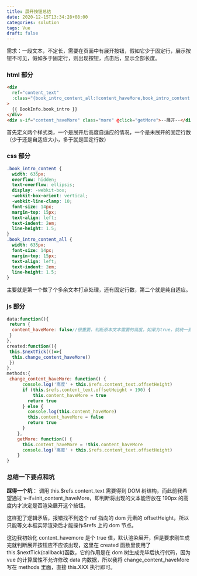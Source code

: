 ```yaml
---
title: 展开按钮总结
date: 2020-12-15T13:34:28+08:00
categories: solution
tags: Vue
draft: false
---
```


需求：一段文本，不定长，需要在页面中有展开按钮，假如它少于固定行，展示按钮不可见，假如多于固定行，则出现按钮，点击后，显示全部长度。

<!--more-->

### html 部分

```html
<div
  ref="content_text"
  :class="{book_intro_content_all:!content_haveMore,book_intro_content:content_haveMore}"
>
  {{ BookInfo.book_intro }}
</div>
<div v-if="content_haveMore" class="more" @click="getMore">--展开--</div>
```

首先定义两个样式类，一个是展开后高度自适应的情况，一个是未展开的固定行数（少于还是自适应大小，多于就是固定行数）

### css 部分

```css
.book_intro_content {
  width: 635px;
  overflow: hidden;
  text-overflow: ellipsis;
  display: -webkit-box;
  -webkit-box-orient: vertical;
  -webkit-line-clamp: 10;
  font-size: 14px;
  margin-top: 15px;
  text-align: left;
  text-indent: 2em;
  line-height: 1.5;
}
.book_intro_content_all {
  width: 635px;
  font-size: 14px;
  margin-top: 15px;
  text-align: left;
  text-indent: 2em;
  line-height: 1.5;
}
```

主要就是第一个做了个多余文本打点处理，还有固定行数，第二个就是纯自适应。

### js 部分

```javascript
data:function(){
 return {
  content_haveMore: false//很重要，判断原本文本需要的高度，如果为true，就统一到限定行了
 }
},
created:function(){
 this.$nextTick(()=>{
  this.change_content_haveMore()
 })
},
methods:{
 change_content_haveMore: function() {
      console.log('高度' + this.$refs.content_text.offsetHeight)
      if (this.$refs.content_text.offsetHeight > 190) {
          this.content_haveMore = true
        return true
      } else {
        console.log(this.content_haveMore)
        this.content_haveMore = false
        return true
      }
    },
    getMore: function() {
      this.content_haveMore = !this.content_haveMore
      console.log('高度' + this.$refs.content_text.offsetHeight)
    }
}
```

### 总结一下要点和坑

**踩得一个坑**： 调用 this.$refs.content_text 需要得到 DOM 树结构，而此前我希望通过 v-if=init_content_haveMore，即判断将出现的文本能否放在 190px 的高度内才决定是否渲染展开这个按钮。

这样犯了逻辑矛盾，报错找不到这个 ref 指向的 dom 元素的 offsetHeight，所以只能等文本框实际渲染后才能操作$refs 上的 dom 节点。

这边我初始化 content_havemore 是个 true 值，默认渲染展开，但是要求刚生成完就判断展开按钮应不应该出现，这里在 created 函数里使用了 this.$nextTick(callback)函数，它的作用是在 dom 树生成完毕后执行代码，因为 vue 的计算属性不允许修改 data 内数据，所以我将 change_content_haveMore 写在 methods 里面，直接 this.XXX 执行即可。
